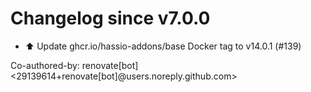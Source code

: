 # Changelog since v7.0.0
- ⬆️ Update ghcr.io/hassio-addons/base Docker tag to v14.0.1 (#139)

Co-authored-by: renovate[bot] <29139614+renovate[bot]@users.noreply.github.com> 
